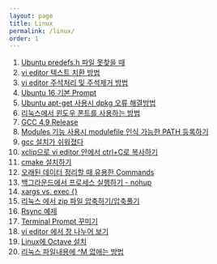 ```yaml
---
layout: page
title: Linux
permalink: /linux/
order: 1
---
```


1. [Ubuntu predefs.h 파일 못찾을 때][1]
1. [vi editor 텍스트 치환 방법][2]
1. [vi editor 주석처리 및 주석제거 방법][3]
1. [Ubuntu 16 기본 Prompt][4]
1. [Ubuntu apt-get 사용시 dpkg 오류 해결방법][5]
1. [리눅스에서 윈도우 폰트를 사용하는 방법][6]
1. [GCC 4.9 Release][7]
1. [Modules 기능 사용시 modulefile 인식 가능한 PATH 등록하기][8]
1. [gcc 설치가 쉬워졌다][9]
1. [xclip으로 vi editor 안에서 ctrl+C로 복사하기][10]
 1. [cmake 설치하기][11]
1. [오래된 데이터 정리할 때 유용한 Commands][12]
1. [백그라운드에서 프로세스 실행하기 - nohup][13]
1. [xargs vs. exec {}][14]
1. [리눅스 에서 zip 파일 압축하기/압축풀기][15]
1. [Rsync 예제][16]
1. [Terminal Prompt 꾸미기][17]
1. [vi editor 에서 창 나누어 보기][18]
1. [Linux에 Octave 설치][19]
1. [리눅스 파일내용에 ^M 없애는 방법][20]

[1]:	http://nodolee.github.io/2016/09/07/Ubuntu_predefs/ "Ubuntu predefs.h 파일 못찾을 때"
[2]:	http://nodolee.github.io/2016/09/04/VIM_replace_text/ "vi editor 텍스트 치환 방법"
[3]:	http://nodolee.github.io/2016/09/03/vim_comment/ "vi editor 주석처리 및 주석제거 방법"
[4]:	http://nodolee.github.io/2016/08/31/Ubuntu-PS1/
[5]:	http://nodolee.github.io/2016/08/31/Ubuntu_dpkg/
[6]:	http://nodolee.github.io/2016/08/30/Font_Linux/
[7]:	http://nodolee.github.io/2016/08/03/GCC49-release/
[8]:	http://nodolee.github.io/2015/12/08/modulefile/ "Modules 기능 사용시 modulefile 인식 가능한 PATH 등록하기"
[9]:	http://nodolee.github.io/2015/12/03/gcc-installation/
[10]:	http://nodolee.github.io/2015/11/05/vim-ctrlCcopy/
[11]:	http://nodolee.github.io/2015/10/20/Find-oldfiles/
[12]:	http://nodolee.github.io/2015/10/20/Find-oldfiles/
[13]:	http://nodolee.github.io/2015/10/11/nohup/
[14]:	http://nodolee.github.io/2015/09/05/xargs-exec/
[15]:	http://nodolee.github.io/2015/07/10/Linux_Zip/
[16]:	http://nodolee.github.io/2015/07/10/Rsync_Examples/
[17]:	http://nodolee.github.io/2015/07/02/Termial_Prompt/
[18]:	http://nodolee.github.io/2015/06/18/vim_window_split/ "vi editor 에서 창 나누어 보기"
[19]:	Linux%EC%97%90%20Octave%20%EC%84%A4%EC%B9%98
[20]:	http://nodolee.github.io/2012/06/27/removeM/